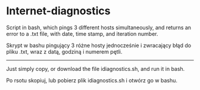 # Internet-diagnostics
Script in bash, which pings 3 different hosts simultaneously, and returns an error to a .txt file, with date, time stamp, and iteration number.

Skrypt w bashu pingujący 3 różne hosty jednocześnie i zwracający błąd do pliku .txt, wraz z datą, godziną i numerem pętli.

-----------------------------------------------------------------------------------------------------------------------

Just simply copy, or download the file idiagnostics.sh, and run it in bash.

Po rsotu skopiuj, lub pobierz plik  idiagnostics.sh i otwórz go w bashu.
